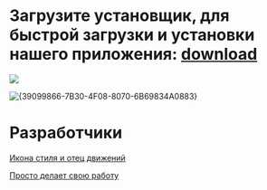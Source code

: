 # Загрузите установщик, для быстрой загрузки и установки нашего приложения: [download](https://github.com/SL1dee36/UFO-Data-Base-Studio/raw/refs/heads/main/install%20tool/setup.exe)



<img src="https://media1.tenor.com/m/SrJ7qdCO1LAAAAAd/space-alien.gif" style="display: block; align-items: center;">


![{39099866-7B30-4F08-8070-6B69834A0883}](https://github.com/user-attachments/assets/348c5032-39e6-4309-9cdf-2bd106de2240)



# Разработчики
[Икона стиля и отец движений](https://github.com/SL1dee36)


[Просто делает свою работу](https://github.com/atxxxm)

